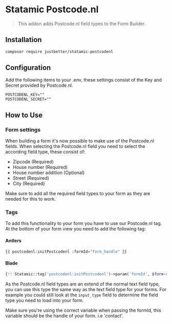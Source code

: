# Statamic Postcode.nl

> This addon adds Postcode.nl field types to the Form Builder.

## Installation

``` bash
composer require justbetter/statamic-postcodenl
```

## Configuration

Add the following items to your .env, these settings consist of the Key and Secret provided by Postcode.nl.

``` dotenv
POSTCODENL_KEY=""
POSTCODENL_SECRET=""
```

## How to Use

### Form settings

When building a form it's now possible to make use of the Postcode.nl fields.
When selecting the Postcode.nl field you need to select the according field type, these consist of:

- Zipcode (Required)
- House number (Required)
- House number addition (Optional)
- Street (Required)
- City (Required)


Make sure to add all the required field types to your form as they are needed for this to work.

### Tags

To add this functionality to your form you have to use our Postcode.nl tag.
At the bottom of your form view you need to add the following tag:

#### Antlers
``` php
{{ postcodenl:initPostcodenl :formId="form_handle" }}
```
#### Blade
``` php
{!! Statamic::tag('postcodenl:initPostcodenl')->param('formId', $form->handle)->fetch() !!}
```

As the Postcode.nl field types are an extend of the normal text field type, you can use this type the same way as the text field type for your forms.
For example you could still look at the `input_type` field to determine the field type you need to load into your form.

Make sure you're using the correct variable when passing the formId, this variable should be the handle of your form. i.e 'contact'.
